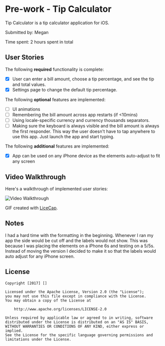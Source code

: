 # Pre-work - Tip Calculator

Tip Calculator is a tip calculator application for iOS.

Submitted by: Megan

Time spent: 2 hours spent in total

## User Stories

The following **required** functionality is complete:

* [x] User can enter a bill amount, choose a tip percentage, and see the tip and total values.
* [x] Settings page to change the default tip percentage.

The following **optional** features are implemented:
* [ ] UI animations
* [ ] Remembering the bill amount across app restarts (if <10mins)
* [ ] Using locale-specific currency and currency thousands separators.
* [ ] Making sure the keyboard is always visible and the bill amount is always the first responder. This way the user doesn't have to tap anywhere to use this app. Just launch the app and start typing.

The following **additional** features are implemented:

- [x] App can be used on any iPhone device as the elements auto-adjust to fit any screen

## Video Walkthrough 

Here's a walkthrough of implemented user stories:

<img src='http://i.imgur.com/jb4KtoF.gif' Walkthrough width='' alt='Video Walkthrough' />

GIF created with [LiceCap](http://www.cockos.com/licecap/).

## Notes

I had a hard time with the formatting in the beginning. Whenever I ran my app the side would be cut
off and the labels would not show. This was because I was placing the elements on a iPhone 6s and testing
on a 5/5s. Instead of moving the version I decided to make it so that the labels would auto adjust for
any iPhone screen.

## License

    Copyright [2017] []

    Licensed under the Apache License, Version 2.0 (the "License");
    you may not use this file except in compliance with the License.
    You may obtain a copy of the License at

        http://www.apache.org/licenses/LICENSE-2.0

    Unless required by applicable law or agreed to in writing, software
    distributed under the License is distributed on an "AS IS" BASIS,
    WITHOUT WARRANTIES OR CONDITIONS OF ANY KIND, either express or implied.
    See the License for the specific language governing permissions and
    limitations under the License.
